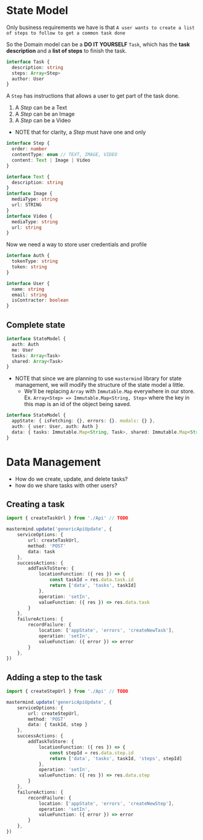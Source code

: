 # State Model

Only business requirements we have is that `A user wants to create a list of steps to follow to get a common task done`

So the Domain model can be a **DO IT YOURSELF** `Task`, which has the **task description** and a **list of steps** to finish the task.

```typescript
interface Task {
  description: string
  steps: Array<Step>
  author: User
}
```

A `Step` has instructions that allows a user to get part of the task done.
1. A *Step* can be a Text
2. A *Step* can be an Image
3. A *Step* can be a Video

* NOTE that for clarity, a *Step* must have one and only 

```typescript
interface Step {
  order: number
  contentType: enum // TEXT, IMAGE, VIDEO
  content: Text | Image | Video 
}
```

```typescript
interface Text {
  description: string
}
interface Image {
  mediaType: string
  url: STRING
}
interface Video {
  mediaType: string
  url: string
}
```

Now we need a way to store user credentials and profile
```typescript
interface Auth {
  tokenType: string
  token: string
}
```

```typescript
interface User {
  name: string
  email: string
  isContractor: boolean
}
```

## Complete state 

```typescript
interface StateModel {
  auth: Auth
  me: User
  tasks: Array<Task>
  shared: Array<Task>
}
```

* NOTE that since we are planning to use `mastermind` library for state management, we will modify the structure of the state model a little.
	* We'll be replacing `Array` with `Immutable.Map` everywhere in our store. Ex. `Array<Step> => Immutable.Map<String, Step>` where the key in this map is an id of the object being saved.

```typescript
interface StateModel {
  appState: { isFetching: {}, errors: {}. modals: {} },
  auth: { user: User, auth: Auth }
  data: { tasks: Immutable.Map<String, Task>, shared: Immutable.Map<String, Task> }
}
```

# Data Management
* How do we create, update, and delete tasks?
* how do we share tasks with other users?

## Creating a task

```typescript
import { createTaskUrl } from './Api' // TODO

mastermind.update('genericApiUpdate', {
	serviceOptions: {
		url: createTaskUrl,
		method: 'POST'
		data: task
	},
	successActions: {
		addTaskToStore: {
			locationFunction: ({ res }) => {
				const taskId = res.data.task.id
				return ['data', 'tasks', taskId]
			},
			operation: 'setIn',
			valueFunction: ({ res }) => res.data.task
		}
	},
	failureActions: {
		recordFailure: {
			location: ['appState', 'errors', 'createNewTask'],
			operation: 'setIn',
			valueFunction: ({ error }) => error
		}
	},
})
```

## Adding a step to the task
```typescript
import { createStepUrl } from './Api' // TODO

mastermind.update('genericApiUpdate', {
	serviceOptions: {
		url: createStepUrl,
		method: 'POST'
		data: { taskId, step }
	},
	successActions: {
		addTaskToStore: {
			locationFunction: ({ res }) => {
				const stepId = res.data.step.id
				return ['data', 'tasks', taskId, 'steps', stepId]
			},
			operation: 'setIn',
			valueFunction: ({ res }) => res.data.step
		}
	},
	failureActions: {
		recordFailure: {
			location: ['appState', 'errors', 'createNewStep'],
			operation: 'setIn',
			valueFunction: ({ error }) => error
		}
	},
})
```
